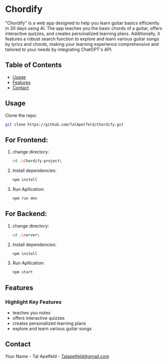 # Chordify
"Chordify" is a web app designed to help you learn guitar basics efficiently in 30 days using AI. The app teaches you the basic chords of a guitar, offers interactive quizzes, and creates personalized learning plans. Additionally, it features a robust search function to explore and learn various guitar songs by lyrics and chords, making your learning experience comprehensive and tailored to your needs by integrating ChatGPT's API.

## Table of Contents
- [Usage](#usage)
- [Features](#features)
- [Contact](#contact)
## Usage
 Clone the repo:
   ```bash
   git clone https://github.com/TalApelfeld/Chordify.git
   ```
  ## For Frontend:
1. change directory:
   ```bash
   cd .\Chordify-project\ 
   ```
2. Install dependencies:
   ```bash
   npm install
   ```
3. Run Apllication:
   ```bash
   npm run dev
   ```
   
  ## For Backend:
1. change directory:
   ```bash
   cd .\server\ 
   ```
2. Install dependencies:
   ```bash
   npm install
   ```
3. Run Apllication:
   ```bash
   npm start
   ```




## Features
###  **Highlight Key Features**
- teaches you notes
- offers interactive quizzes
- creates personalized learning plans
- explore and learn various guitar songs



## Contact
Your Name - Tal Apelfeld - Talapelfeld@gmail.com

